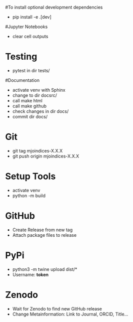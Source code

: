 #To install optional development dependencies
- pip install -e .[dev]

#Jupyter Notebooks
- clear cell outputs 

# Testing
- pytest in dir tests/

#Documentation
- activate venv with Sphinx
- change to dir docsrc/
- call make html
- call make github
- check changes in dir docs/
- commit dir docs/

# Git
- git tag mjoindices-X.X.X
- git push origin mjoindices-X.X.X

# Setup Tools
- activate venv
- python -m build

# GitHub
- Create Release from new tag
- Attach package files to release

# PyPi
- python3 -m twine upload dist/*
- Username: __token__

# Zenodo
- Wait for Zenodo to find new GitHub release
- Change Metainformation: Link to Journal, ORCID, Title...

